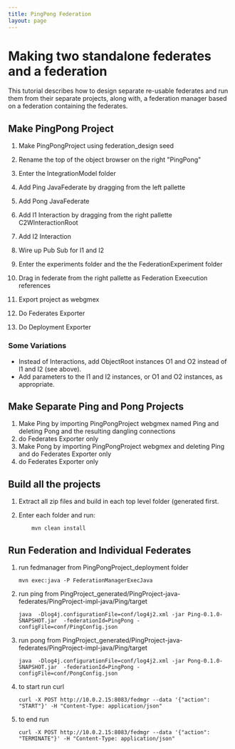 ```yaml
---
title: PingPong Federation
layout: page
---
```


# Making two standalone federates and a federation
This tutorial describes how to design separate re-usable federates and run them from their separate projects, along with, a federation manager based on a federation containing the federates.

## Make PingPong Project
1. Make PingPongProject using federation_design seed
1. Rename the top of the object browser on the right "PingPong"
1. Enter the IntegrationModel folder 
1. Add Ping JavaFederate by dragging from the left pallette
1. Add Pong JavaFederate
1. Add I1 Interaction by dragging from the right pallette C2WInteractionRoot
1. Add I2 Interaction

1. Wire up Pub Sub for I1 and I2 
1. Enter the experiments folder and the the FederationExperiment folder
1. Drag in federate from the right pallette as  Federation Exeecution references
1. Export project as webgmex
1. Do Federates Exporter
1. Do Deployment Exporter

### Some Variations
* Instead of Interactions, add ObjectRoot instances O1 and O2 instead of I1 and I2 (see above).
* Add parameters to the I1 and I2 instances, or O1 and O2 instances, as appropriate.

## Make Separate Ping and Pong Projects
1. Make Ping by importing PingPongProject webgmex named Ping and deleting Pong  and the resulting dangling connections 
1. do Federates Exporter only
1. Make Pong  by importing PingPongProject webgmex and deleting Ping and do Federates Exporter only
1. do Federates Exporter only

## Build all the projects
1. Extract all zip files and build in each top level folder (generated first.
1. Enter each folder and run:

    ```
        mvn clean install
    ```

## Run Federation and Individual Federates
1. run fedmanager from PingPongProject_deployment folder

    ```
	mvn exec:java -P FederationManagerExecJava
    ```

2. run ping from PingProject_generated/PingProject-java-federates/PingProject-impl-java/Ping/target

    ```
	java  -Dlog4j.configurationFile=conf/log4j2.xml -jar Ping-0.1.0-SNAPSHOT.jar  -federationId=PingPong -configFile=conf/PingConfig.json
    ```

3. run pong from PingProject_generated/PingProject-java-federates/PingProject-impl-java/Ping/target

    ```
	java  -Dlog4j.configurationFile=conf/log4j2.xml -jar Pong-0.1.0-SNAPSHOT.jar  -federationId=PingPong -configFile=conf/PongConfig.json
    ```

4. to start run curl

    ```
    curl -X POST http://10.0.2.15:8083/fedmgr --data '{"action": "START"}' -H "Content-Type: application/json"
    ```
    
5. to end run

    ```
    curl -X POST http://10.0.2.15:8083/fedmgr --data '{"action": "TERMINATE"}' -H "Content-Type: application/json"
    ```
